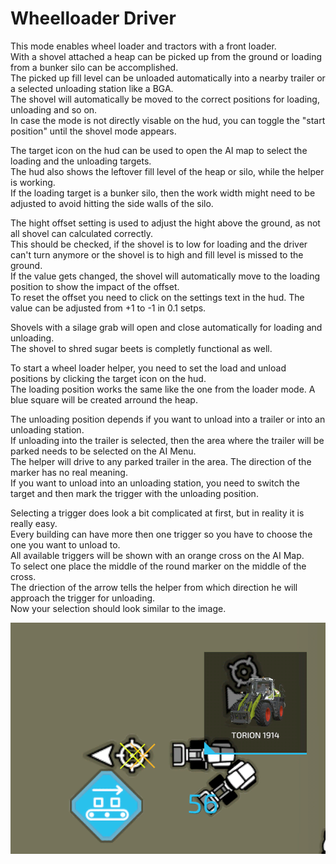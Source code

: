 # Wheelloader Driver
  
This mode enables wheel loader and tractors with a front loader.   
With a shovel attached a heap can be picked up from the ground or loading from a bunker silo can be accomplished.  
The picked up fill level can be unloaded automatically into a nearby trailer or a selected unloading station like a BGA.  
The shovel will automatically be moved to the correct positions for loading, unloading and so on.  
In case the mode is not directly visable on the hud, you can toggle the "start position" until the shovel mode appears.  
  
The target icon on the hud can be used to open the AI map to select the loading and the unloading targets.  
The hud also shows the leftover fill level of the heap or silo, while the helper is working.  
If the loading target is a bunker silo, then the work width might need to be adjusted to avoid hitting the side walls of the silo.  
  
The hight offset setting is used to adjust the hight above the ground, as not all shovel can calculated correctly.   
This should be checked, if the shovel is to low for loading and the driver can't turn anymore or the shovel is to high and fill level is missed to the ground.  
If the value gets changed, the shovel will automatically move to the loading position to show the impact of the offset.  
To reset the offset you need to click on the settings text in the hud. The value can be adjusted from +1 to -1 in 0.1 setps.  
  
Shovels with a silage grab will open and close automatically for loading and unloading.  
The shovel to shred sugar beets is completly functional as well.  


  
To start a wheel loader helper, you need to set the load and unload positions by clicking the target icon on the hud.  
The loading position works the same like the one from the loader mode. A blue square will be created arround the heap.  
  
The unloading position depends if you want to unload into a trailer or into an unloading station.  
If unloading into the trailer is selected, then the area where the trailer will be parked needs to be selected on the AI Menu.  
The helper will drive to any parked trailer in the area. The direction of the marker has no real meaning.  
If you want to unload into an unloading station, you need to switch the target and then mark the trigger with the unloading position.  


  
Selecting a trigger does look a bit complicated at first, but in reality it is really easy.  
Every building can have more then one trigger so you have to choose the one you want to unload to.  
All available triggers will be shown with an orange cross on the AI Map.  
To select one place the middle of the round marker on the middle of the cross.  
The driection of the arrow tells the helper from which direction he will approach the trigger for unloading.  
Now your selection should look similar to the image.  


![Image](../assets/images/shovelloadertrigger_0_0_830_610.png)


